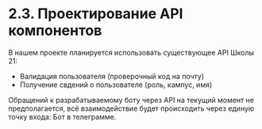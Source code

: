 # 2.3. Проектирование API компонентов

В нашем проекте планируется использовать существующее API Школы 21:
* Валидация пользователя (проверочный код на почту)
* Получение свдений о пользователе (роль, кампус, имя)

Обращений к разрабатываемому боту через API на текущий момент не предполагается, всё взаимодействие будет происходить через единую точку входа: Бот в телеграмме.
